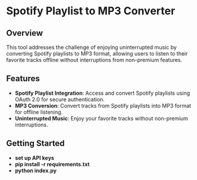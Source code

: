 # Spotify Playlist to MP3 Converter

## Overview

This tool addresses the challenge of enjoying uninterrupted music by converting Spotify playlists to MP3 format, allowing users to listen to their favorite tracks offline without interruptions from non-premium features.

## Features

- **Spotify Playlist Integration**: Access and convert Spotify playlists using OAuth 2.0 for secure authentication.
- **MP3 Conversion**: Convert tracks from Spotify playlists into MP3 format for offline listening.
- **Uninterrupted Music**: Enjoy your favorite tracks without non-premium interruptions.

## Getting Started
- **set up API keys**
- **pip install -r requirements.txt**
- **python index.py**